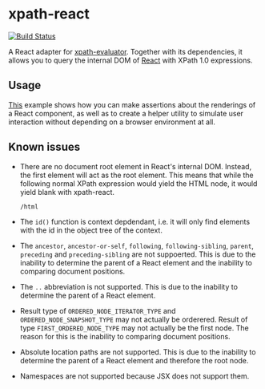 # xpath-react

[![Build Status](https://travis-ci.org/badeball/xpath-react.svg?branch=master)](https://travis-ci.org/badeball/xpath-react)

A React adapter for [xpath-evaluator][xpath-evaluator]. Together with its
dependencies, it allows you to query the internal DOM of [React][react] with
XPath 1.0 expressions.

[xpath-evaluator]: https://github.com/badeball/xpath-evaluator
[react]: https://facebook.github.io/react/

## Usage

[This][example] example shows how you can make assertions about the renderings
of a React component, as well as to create a helper utility to simulate user
interaction without depending on a browser environment at all.

[example]: example/

## Known issues

* There are no document root element in React's internal DOM. Instead, the
  first element will act as the root element. This means that while the
  following normal XPath expression would yield the HTML node, it would yield
  blank with xpath-react.

  ```xpath
  /html
  ```

* The `id()` function is context depdendant, i.e. it will only find elements
  with the id in the object tree of the context.

* The `ancestor`, `ancestor-or-self`, `following`, `following-sibling`,
  `parent`, `preceding` and `preceding-sibling` are not suppoerted. This is due
  to the inability to determine the parent of a React element and the inability
  to comparing document positions.

* The `..` abbreviation is not supported. This is due to the inability to
  determine the parent of a React element.

* Result type of `ORDERED_NODE_ITERATOR_TYPE` and `ORDERED_NODE_SNAPSHOT_TYPE`
  may not actually be orderered. Result of type `FIRST_ORDERED_NODE_TYPE` may
  not actually be the first node. The reason for this is the inability to
  comparing document positions.

* Absolute location paths are not supported. This is due to the inability to
  determine the parent of a React element and therefore the root node.

* Namespaces are not supported because JSX does not support them.
